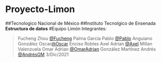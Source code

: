 # Proyecto-Limon
##Tecnologico Nacional de México
##Instituto Tecnolgico de Ensenada
**Estructura de datos**
#Equipo Limón
Integrantes: 
>Fucheng Zhou [@Fucheng](https://github.com/FUCHENG20)
>Palma García Pablo [@Pablo](https://github.com/PabloPalmaG)
>Anguiano González Oscar[@Oscar](https://github.com/Oscar060502)
>Enciso Robles Axel Adrian [@Axel](https://github.com/AxelTEC)
>Millan Valenzuela Omar Adrian [@OmarAdrian]()
>González Martínez Andrés [@AndrésGM](https://github.com/Andres-GMP)
3/Dic/2021
